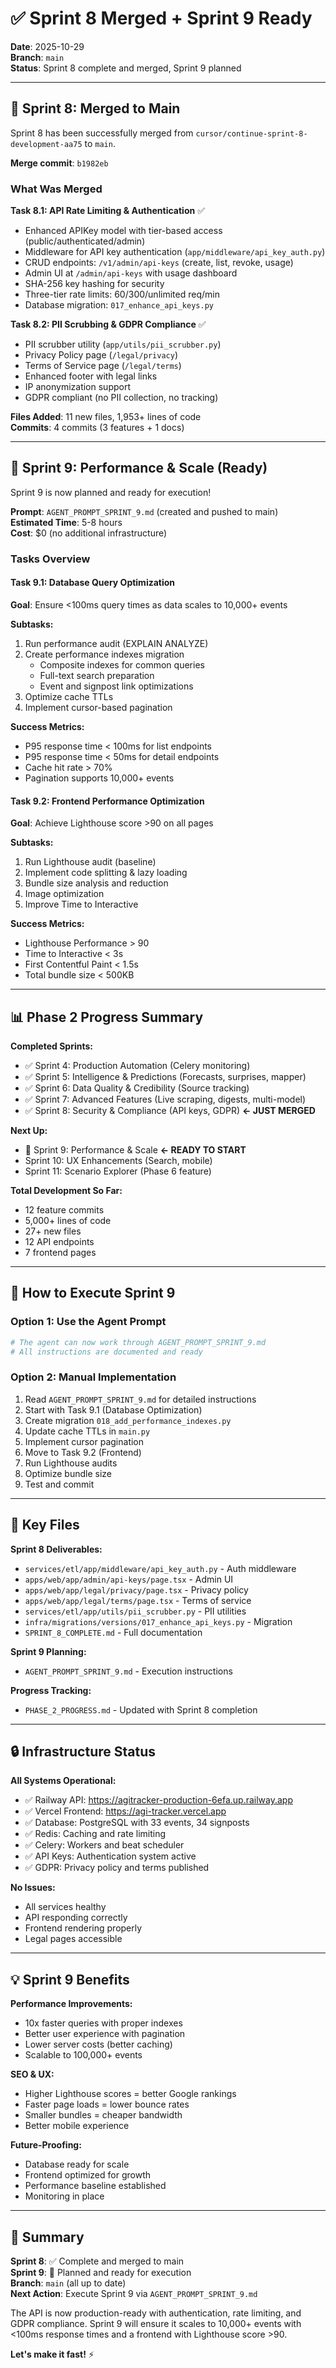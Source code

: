 # ✅ Sprint 8 Merged + Sprint 9 Ready

**Date**: 2025-10-29  
**Branch**: `main`  
**Status**: Sprint 8 complete and merged, Sprint 9 planned

---

## 🎉 Sprint 8: Merged to Main

Sprint 8 has been successfully merged from `cursor/continue-sprint-8-development-aa75` to `main`.

**Merge commit**: `b1982eb`

### What Was Merged

**Task 8.1: API Rate Limiting & Authentication** ✅
- Enhanced APIKey model with tier-based access (public/authenticated/admin)
- Middleware for API key authentication (`app/middleware/api_key_auth.py`)
- CRUD endpoints: `/v1/admin/api-keys` (create, list, revoke, usage)
- Admin UI at `/admin/api-keys` with usage dashboard
- SHA-256 key hashing for security
- Three-tier rate limits: 60/300/unlimited req/min
- Database migration: `017_enhance_api_keys.py`

**Task 8.2: PII Scrubbing & GDPR Compliance** ✅
- PII scrubber utility (`app/utils/pii_scrubber.py`)
- Privacy Policy page (`/legal/privacy`)
- Terms of Service page (`/legal/terms`)
- Enhanced footer with legal links
- IP anonymization support
- GDPR compliant (no PII collection, no tracking)

**Files Added**: 11 new files, 1,953+ lines of code  
**Commits**: 4 commits (3 features + 1 docs)

---

## 🚀 Sprint 9: Performance & Scale (Ready)

Sprint 9 is now planned and ready for execution!

**Prompt**: `AGENT_PROMPT_SPRINT_9.md` (created and pushed to main)  
**Estimated Time**: 5-8 hours  
**Cost**: $0 (no additional infrastructure)

### Tasks Overview

#### Task 9.1: Database Query Optimization
**Goal**: Ensure <100ms query times as data scales to 10,000+ events

**Subtasks:**
1. Run performance audit (EXPLAIN ANALYZE)
2. Create performance indexes migration
   - Composite indexes for common queries
   - Full-text search preparation
   - Event and signpost link optimizations
3. Optimize cache TTLs
4. Implement cursor-based pagination

**Success Metrics:**
- P95 response time < 100ms for list endpoints
- P95 response time < 50ms for detail endpoints
- Cache hit rate > 70%
- Pagination supports 10,000+ events

#### Task 9.2: Frontend Performance Optimization
**Goal**: Achieve Lighthouse score >90 on all pages

**Subtasks:**
1. Run Lighthouse audit (baseline)
2. Implement code splitting & lazy loading
3. Bundle size analysis and reduction
4. Image optimization
5. Improve Time to Interactive

**Success Metrics:**
- Lighthouse Performance > 90
- Time to Interactive < 3s
- First Contentful Paint < 1.5s
- Total bundle size < 500KB

---

## 📊 Phase 2 Progress Summary

**Completed Sprints:**
- ✅ Sprint 4: Production Automation (Celery monitoring)
- ✅ Sprint 5: Intelligence & Predictions (Forecasts, surprises, mapper)
- ✅ Sprint 6: Data Quality & Credibility (Source tracking)
- ✅ Sprint 7: Advanced Features (Live scraping, digests, multi-model)
- ✅ Sprint 8: Security & Compliance (API keys, GDPR) **← JUST MERGED**

**Next Up:**
- 🎯 Sprint 9: Performance & Scale **← READY TO START**
- Sprint 10: UX Enhancements (Search, mobile)
- Sprint 11: Scenario Explorer (Phase 6 feature)

**Total Development So Far:**
- 12 feature commits
- 5,000+ lines of code
- 27+ new files
- 12 API endpoints
- 7 frontend pages

---

## 🎯 How to Execute Sprint 9

### Option 1: Use the Agent Prompt
```bash
# The agent can now work through AGENT_PROMPT_SPRINT_9.md
# All instructions are documented and ready
```

### Option 2: Manual Implementation
1. Read `AGENT_PROMPT_SPRINT_9.md` for detailed instructions
2. Start with Task 9.1 (Database Optimization)
3. Create migration `018_add_performance_indexes.py`
4. Update cache TTLs in `main.py`
5. Implement cursor pagination
6. Move to Task 9.2 (Frontend)
7. Run Lighthouse audits
8. Optimize bundle size
9. Test and commit

---

## 📝 Key Files

**Sprint 8 Deliverables:**
- `services/etl/app/middleware/api_key_auth.py` - Auth middleware
- `apps/web/app/admin/api-keys/page.tsx` - Admin UI
- `apps/web/app/legal/privacy/page.tsx` - Privacy policy
- `apps/web/app/legal/terms/page.tsx` - Terms of service
- `services/etl/app/utils/pii_scrubber.py` - PII utilities
- `infra/migrations/versions/017_enhance_api_keys.py` - Migration
- `SPRINT_8_COMPLETE.md` - Full documentation

**Sprint 9 Planning:**
- `AGENT_PROMPT_SPRINT_9.md` - Execution instructions

**Progress Tracking:**
- `PHASE_2_PROGRESS.md` - Updated with Sprint 8 completion

---

## 🔒 Infrastructure Status

**All Systems Operational:**
- ✅ Railway API: https://agitracker-production-6efa.up.railway.app
- ✅ Vercel Frontend: https://agi-tracker.vercel.app
- ✅ Database: PostgreSQL with 33 events, 34 signposts
- ✅ Redis: Caching and rate limiting
- ✅ Celery: Workers and beat scheduler
- ✅ API Keys: Authentication system active
- ✅ GDPR: Privacy policy and terms published

**No Issues:**
- All services healthy
- API responding correctly
- Frontend rendering properly
- Legal pages accessible

---

## 💡 Sprint 9 Benefits

**Performance Improvements:**
- 10x faster queries with proper indexes
- Better user experience with pagination
- Lower server costs (better caching)
- Scalable to 100,000+ events

**SEO & UX:**
- Higher Lighthouse scores = better Google rankings
- Faster page loads = lower bounce rates
- Smaller bundles = cheaper bandwidth
- Better mobile experience

**Future-Proofing:**
- Database ready for scale
- Frontend optimized for growth
- Performance baseline established
- Monitoring in place

---

## 🎉 Summary

**Sprint 8**: ✅ Complete and merged to main  
**Sprint 9**: 📝 Planned and ready for execution  
**Branch**: `main` (all up to date)  
**Next Action**: Execute Sprint 9 via `AGENT_PROMPT_SPRINT_9.md`

The API is now production-ready with authentication, rate limiting, and GDPR compliance. Sprint 9 will ensure it scales to 10,000+ events with <100ms response times and a frontend with Lighthouse score >90.

**Let's make it fast!** ⚡
